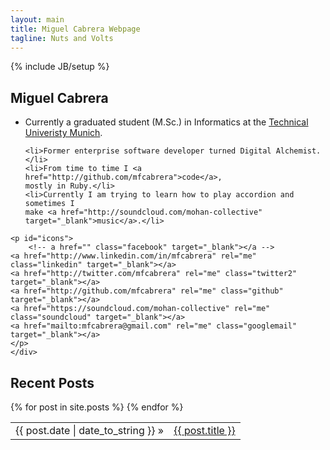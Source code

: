 ```yaml
---
layout: main
title: Miguel Cabrera Webpage
tagline: Nuts and Volts
---
```

{% include JB/setup %}

<div itemscope itemtype="http://schema.org/Person">
<h2 itemprop="name"> Miguel Cabrera</h2>

<div class="row">
    

<div class="span8"  id="personal" >
<ul>
  
  <li>Currently a <span itemprop="jobTitle">graduated student (M.Sc.) in Informatics</span>
  at the  <span itemprop="affiliation"><a href="http://www.tum.de" target="_blank"> Technical Univeristy Munich</a></span>.</li>
  
    <li>Former enterprise software developer turned Digital Alchemist.</li>
    <li>From time to time I <a href="http://github.com/mfcabrera">code</a>,
    mostly in Ruby.</li>
    <li>Currently I am trying to learn how to play accordion and sometimes I
    make <a href="http://soundcloud.com/mohan-collective" target="_blank">music</a>.</li>
</ul>
</div>
</div>
</div>


<div class="row">
    <div class="span8" id="socialicons">

    <p id="icons">
	    <!-- a href="" class="facebook" target="_blank"></a -->
    <a href="http://www.linkedin.com/in/mfcabrera" rel="me" class="linkedin" target="_blank"></a>
    <a href="http://twitter.com/mfcabrera" rel="me" class="twitter2" target="_blank"></a>
    <a href="http://github.com/mfcabrera" rel="me" class="github" target="_blank"></a>
    <a href="https://soundcloud.com/mohan-collective" rel="me" class="soundcloud" target="_blank"></a>
    <a href="mailto:mfcabrera@gmail.com" rel="me" class="googlemail"  target="_blank"></a>
    </p>
    </div>
  
</div>

  
## Recent Posts

<table class="table table-condensed" itemscope itemtype="http://schema.org/Blog">
  {% for post in site.posts %}
    <tr itemprop="blogPosts" itemscope itemtype="http://schema.org/BlogPosting" ><td><span>{{ post.date | date_to_string }}</span> &raquo; </td><td> <a href="{{ BASE_PATH }}{{ post.url }}">{{ post.title }}</a></td></tr>
  {% endfor %}
</table>





